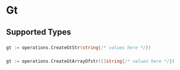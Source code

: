 # Gt


## Supported Types

### 

```go
gt := operations.CreateGtStr(string{/* values here */})
```

### 

```go
gt := operations.CreateGtArrayOfstr([]string{/* values here */})
```

